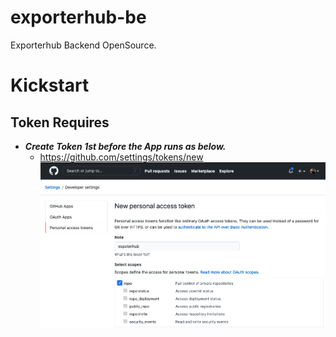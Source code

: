 # exporterhub-be
Exporterhub Backend OpenSource.


# Kickstart
## Token Requires
* ___Create Token 1st before the App runs as below.___
   * https://github.com/settings/tokens/new
![Tocken Generator](assets/create_a_token_first_N.png)

